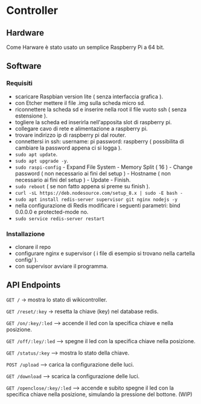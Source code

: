# Controller

## Hardware

Come Harware è stato usato un semplice Raspberry Pi a 64 bit.

## Software

### Requisiti

- scaricare Raspbian version lite ( senza interfaccia grafica ).
- con Etcher mettere il file .img sulla scheda micro sd.
- riconnettere la scheda sd e inserire nella root il file vuoto ssh ( senza estensione ).
- togliere la scheda ed inserirla nell'apposita slot di raspberry pi.
- collegare cavo di rete e alimentazione a raspberry pi.
- trovare indirizzo ip di raspberry pi dal router.
- connettersi in ssh: username: pi password: raspberry ( possibilita di cambiare la password appena ci si logga ).
- ```sudo apt update```.
- ```sudo apt upgrade -y```.
- ```sudo raspi-config``` - Expand File System
                    - Memory Split ( 16 )
                    - Change password ( non necessario ai fini del setup )
                    - Hostname ( non necessario ai fini del setup )
                    - Update
                    - Finish.
- ```sudo reboot``` ( se non fatto appena si preme su finish ).
- ```curl -sL https://deb.nodesource.com/setup_8.x | sudo -E bash -```
- ```sudo apt install redis-server supervisor git nginx nodejs -y```
- nella configurazione di Redis modificare i seguenti parametri: bind 0.0.0.0 e protected-mode no.
- ```sudo service redis-server restart```

### Installazione

- clonare il repo
- configurare nginx e supervisor ( i file di esempio si trovano nella cartella config/ ).
- con supervisor avviare il programma.

## API Endpoints

```GET /``` -> mostra lo stato di wikicontroller.

```GET /reset/:key``` -> resetta la chiave (key) nel database redis.

```GET /on/:key/:led``` --> accende il led con la specifica chiave e nella posizione.

```GET /off/:ley/:led``` --> spegne il led con la specifica chiave nella posizione.

```GET /status/:key``` --> mostra lo stato della chiave.

```POST /upload``` --> carica la configurazione delle luci.

```GET /download``` --> scarica la configurazione delle luci.

```GET /openclose/:key/:led``` --> accende e subito spegne il led con la specifica chiave nella posizione, simulando la pressione del bottone. (WIP)
